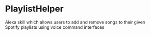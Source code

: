 # PlaylistHelper
Alexa skill which allows users to add and remove songs to their given Spotify playlists using voice command interfaces 
